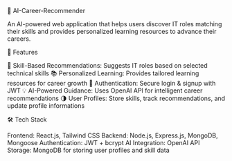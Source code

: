🤖 AI-Career-Recommender

An AI-powered web application that helps users discover IT roles matching their skills and provides personalized learning resources to advance their careers.

🚀 Features

🎯 Skill-Based Recommendations: Suggests IT roles based on selected technical skills
📚 Personalized Learning: Provides tailored learning resources for career growth
🔐 Authentication: Secure login & signup with JWT
💡 AI-Powered Guidance: Uses OpenAI API for intelligent career recommendations
🌗 User Profiles: Store skills, track recommendations, and update profile informations

🛠️ Tech Stack

Frontend: React.js, Tailwind CSS
Backend: Node.js, Express.js, MongoDB, Mongoose
Authentication: JWT + bcrypt
AI Integration: OpenAI API
Storage: MongoDB for storing user profiles and skill data
